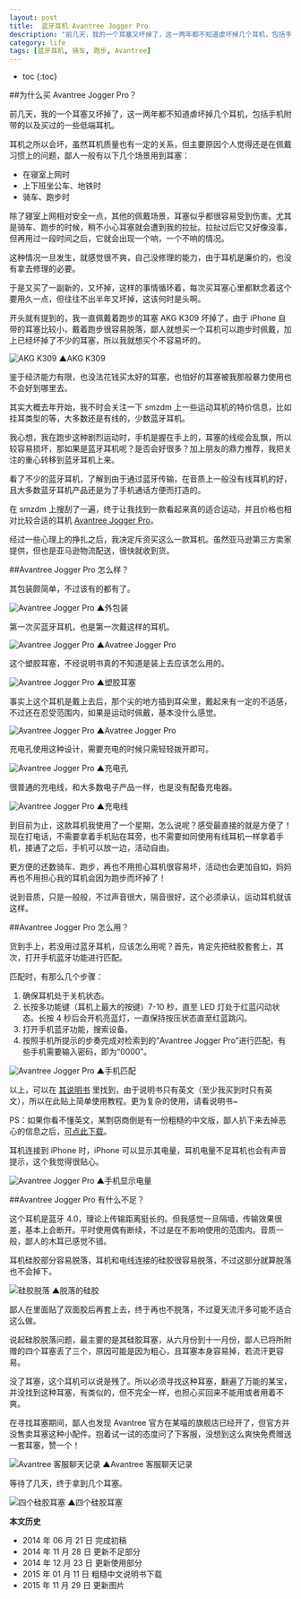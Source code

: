 ```yaml
---
layout: post
title:  蓝牙耳机 Avantree Jogger Pro
description: "前几天，我的一个耳塞又坏掉了，这一两年都不知道虐坏掉几个耳机，包括手机附带的以及买过的一些低端耳机。耳机之所以会坏，虽然耳机质量也有一定的关系，但主要原因个人觉得还是在佩戴习惯上的问题。"
category: life
tags: [蓝牙耳机, 骑车, 跑步, Avantree]
---
```


* toc
{:toc}

##为什么买 Avantree Jogger Pro？

前几天，我的一个耳塞又坏掉了，这一两年都不知道虐坏掉几个耳机，包括手机附带的以及买过的一些低端耳机。

耳机之所以会坏，虽然耳机质量也有一定的关系，但主要原因个人觉得还是在佩戴习惯上的问题，鄙人一般有以下几个场景用到耳塞：

* 在寝室上网时
* 上下班坐公车、地铁时
* 骑车、跑步时

除了寝室上网相对安全一点，其他的佩戴场景，耳塞似乎都很容易受到伤害。尤其是骑车、跑步的时候，稍不小心耳塞就会遭到我的拉扯。拉扯过后它又好像没事，但再用过一段时间之后，它就会出现一个响，一个不响的情况。

这种情况一旦发生，就感觉很不爽，自己没修理的能力，由于耳机是廉价的，也没有拿去修理的必要。

于是又买了一副新的，又坏掉，这样的事情循环着，每次买耳塞心里都默念着这个要用久一点，但往往不出半年又坏掉，这该何时是头啊。

开头就有提到的，我一直佩戴着跑步的耳塞 AKG K309 坏掉了，由于 iPhone 自带的耳塞比较小，戴着跑步很容易脱落，鄙人就想买一个耳机可以跑步时佩戴，加上已经坏掉了不少的耳塞，所以我就想买个不容易坏的。

![AKG K309]({{site.IMG_PATH}}/avantree-jogger-pro-01.jpg?imageView2/1/w/640/h/640)
&#9650;AKG K309

鉴于经济能力有限，也没法花钱买太好的耳塞，也怕好的耳塞被我那般暴力使用也不会好到哪里去。

其实大概去年开始，我不时会关注一下 smzdm 上一些运动耳机的特价信息，比如挂耳类型的等，大多数还是有线的，少数蓝牙耳机。

我心想，我在跑步这种剧烈运动时，手机是握在手上的，耳塞的线缆会乱飘，所以较容易损坏，那如果是蓝牙耳机呢？是否会好很多？加上朋友的鼎力推荐，我把关注的重心转移到蓝牙耳机上来。

看了不少的蓝牙耳机，了解到由于通过蓝牙传输，在音质上一般没有线耳机的好，且大多数蓝牙耳机产品还是为了手机通话方便而打造的。

在 smzdm 上搜刮了一遍，终于让我找到一款看起来真的适合运动，并且价格也相对比较合适的耳机 [Avantree Jogger Pro](http://fx.smzdm.com/detail/231447)。

经过一些心理上的挣扎之后，我决定斥资买这么一款耳机。虽然亚马逊第三方卖家提供，但也是亚马逊物流配送，很快就收到货。

##Avantree Jogger Pro 怎么样？

其包装颇简单，不过该有的都有了。

![Avantree Jogger Pro]({{site.IMG_PATH}}/avantree-jogger-pro-02.jpg?imageView2/1/w/640/h/640)
&#9650;外包装

第一次买蓝牙耳机，也是第一次戴这样的耳机。

![Avantree Jogger Pro]({{site.IMG_PATH}}/avantree-jogger-pro-03.jpg?imageView2/1/w/640/h/640)
&#9650;Avatree Jogger Pro

这个塑胶耳塞，不经说明书真的不知道是装上去应该怎么用的。

![Avantree Jogger Pro]({{site.IMG_PATH}}/avantree-jogger-pro-04.jpg?imageView2/1/w/640/h/640)
&#9650;塑胶耳塞

事实上这个耳机是戴上去后，那个尖的地方插到耳朵里，戴起来有一定的不适感，不过还在忍受范围内，如果是运动时佩戴，基本没什么感觉。

![Avantree Jogger Pro]({{site.IMG_PATH}}/avantree-jogger-pro-05.jpg?imageView2/1/w/640/h/640)
&#9650;Avatree Jogger Pro

充电孔使用这种设计，需要充电的时候只需轻轻拨开即可。

![Avantree Jogger Pro]({{site.IMG_PATH}}/avantree-jogger-pro-06.jpg?imageView2/1/w/640/h/640)
&#9650;充电孔

很普通的充电线，和大多数电子产品一样，也是没有配备充电器。

![Avantree Jogger Pro]({{site.IMG_PATH}}/avantree-jogger-pro-07.jpg?imageView2/1/w/640/h/640)
&#9650;充电线

到目前为止，这款耳机我使用了一个星期，怎么说呢？感受最直接的就是方便了！现在打电话，不需要拿着手机贴在耳旁，也不需要如同使用有线耳机一样拿着手机，接通了之后，手机可以放一边，活动自由。

更方便的还数骑车、跑步，再也不用担心耳机很容易坏，活动也会更加自如，妈妈再也不用担心我的耳机会因为跑步而坏掉了！

说到音质，只是一般般，不过声音很大，隔音很好，这个必须承认，运动耳机就该这样。

##Avantree Jogger Pro 怎么用？

货到手上，若没用过蓝牙耳机，应该怎么用呢？首先，肯定先把硅胶套套上，其次，打开手机蓝牙功能进行匹配。

匹配时，有那么几个步骤：

1. 确保耳机处于关机状态。
2. 长按多功能键（耳机上最大的按键）7-10 秒，直至 LED 灯处于红蓝闪动状态。长按 4 秒后会开机亮蓝灯，一直保持按压状态直至红蓝跳闪。
3. 打开手机蓝牙功能，搜索设备。
4. 按照手机所提示的步奏完成对检索到的“Avantree Jogger Pro”进行匹配，有些手机需要输入密码，即为“0000”。

![Avantree Jogger Pro]({{site.IMG_PATH}}/avantree-jogger-pro-08.jpg?imageView2/1/w/640/h/640)
&#9650;手机匹配

以上，可以在 [其说明书](http://www.avantree.com/media/user_manual/AS6P-user-manual.pdf) 里找到，由于说明书只有英文（至少我买到时只有英文），所以在此贴上简单使用教程。更为复杂的使用，请看说明书~

PS：如果你看不懂英文，某剽窃商倒是有一份粗糙的中文版，鄙人扒下来去掉恶心的信息之后，[可点此下载]({{site.IMG_PATH}}/jogger.pdf)。

耳机连接到 iPhone 时，iPhone 可以显示其电量，耳机电量不足耳机也会有声音提示，这个我觉得很贴心。

![Avantree Jogger Pro]({{site.IMG_PATH}}/avantree-jogger-pro-09.jpg?imageView2/1/w/640/h/640)
&#9650;手机显示电量

##Avantree Jogger Pro 有什么不足？

这个耳机是蓝牙 4.0，理论上传输距离挺长的。但我感觉一旦隔墙，传输效果很差，基本上会断开。平时使用偶有断续，不过是在不影响使用的范围内。音质一般，鄙人的木耳已感觉不错。

耳机硅胶部分容易脱落，耳机和电线连接的硅胶很容易脱落，不过这部分就算脱落也不会掉下。

![硅胶脱落]({{site.IMG_PATH}}/avantree-jogger-pro-10.jpg?imageView2/1/w/640/h/640)
&#9650;脱落的硅胶

鄙人在里面贴了双面胶后再套上去，终于再也不脱落，不过夏天流汗多可能不适合这么做。

说起硅胶脱落问题，最主要的是其硅胶耳塞，从六月份到十一月份，鄙人已将所附赠的四个耳塞丢了三个，原因可能是因为粗心，且耳塞本身容易掉，若流汗更容易。

没了耳塞，这个耳机可以说是残了。所以必须寻找这种耳塞，翻遍了万能的某宝，并没找到这种耳塞，有类似的，但不完全一样，也担心买回来不能用或者用着不爽。

在寻找耳塞期间，鄙人也发现 Avantree 官方在某喵的旗舰店已经开了，但官方并没售卖耳塞这种小配件。抱着试一试的态度问了下客服，没想到这么爽快免费赠送一套耳塞，赞一个！

![Avantree 客服聊天记录]({{site.IMG_PATH}}/avantree-jogger-pro-01.png)
&#9650;Avantree 客服聊天记录

等待了几天，终于拿到几个耳塞。

![四个硅胶耳塞]({{site.IMG_PATH}}/avantree-jogger-pro-11.jpg)
&#9650;四个硅胶耳塞

**本文历史**

* 2014 年 06 月 21 日 完成初稿
* 2014 年 11 月 28 日 更新不足部分
* 2014 年 12 月 23 日 更新使用部分
* 2015 年 01 月 11 日 粗糙中文说明书下载
* 2015 年 11 月 29 日 更新图片
